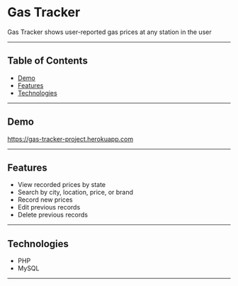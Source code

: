 
# Gas Tracker

Gas Tracker shows user-reported gas prices at any station in the user

---
## Table of Contents

- [Demo](#demo)
- [Features](#features)
- [Technologies](#technologies)

---
## Demo

https://gas-tracker-project.herokuapp.com

---
## Features

- View recorded prices by state
- Search by city, location, price, or brand
- Record new prices
- Edit previous records
- Delete previous records

---
## Technologies

- PHP
- MySQL

---